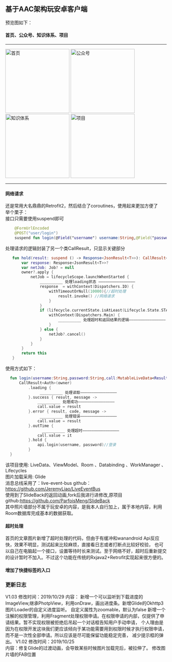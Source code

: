 ## 基于AAC架构玩安卓客户端
预览图如下：  
#### 首页、公众号、知识体系、项目
___
<img src ="https://github.com/ShowMeThe/WanAndroid/blob/master/jpg/20191021094102.jpg" width = 200 alt = "首页"/> <img src ="https://github.com/ShowMeThe/WanAndroid/blob/master/jpg/20191021094100.jpg" width = 200 alt = "公众号"/>  <img src ="https://github.com/ShowMeThe/WanAndroid/blob/master/jpg/20191021094056.jpg" width = 200 alt = "知识体系"/>  <img src ="https://github.com/ShowMeThe/WanAndroid/blob/master/jpg/20191021094105.jpg" width = 200 alt = "项目"/>
___
#### 网络请求  
还是常用大名鼎鼎的Retrofit2，然后结合了coroutines，使用起来更加方便了  
举个栗子：  
接口只需要使用suspend即可
```kotlin
    @FormUrlEncoded
    @POST("user/login")
    suspend fun login(@Field("username") username:String,@Field("password") password:String) : Response<JsonResult<Auth>>
 ```
 处理请求的逻辑封装了另一个类CallResult，只显示关键部分
 ```kotlin
    fun hold(result: suspend () -> Response<JsonResult<T>>): CallResult<T> {
        var response: Response<JsonResult<T>>?
        var netJob: Job? = null
        owner?.apply {
            netJob = lifecycleScope.launchWhenStarted {
                __________ 处理loading状态 ————————————————
                response  = withContext(Dispatchers.IO) {
                    withTimeoutOrNull(10000){//超时处理
                        result.invoke() //网络请求
                    }
                }
                if (lifecycle.currentState.isAtLeast(Lifecycle.State.STARTED)) {
                    withContext(Dispatchers.Main) {
                        __________ 处理超时和返回结果的逻辑————————————————
                    }
                } else {
                    netJob?.cancel()
                }
            }
        }
        return this
    }
 
  ```
  使用方式如下：
  ```kotlin
    fun login(username:String,password:String,call:MutableLiveData<Result<Auth>>){
        CallResult<Auth>(owner)
            .loading {
                 __________ 处理读取————————————————
            }.success { result, message ->
                __________ 处理成功————————————————
                call.value = result
            }.error { result, code, message ->
                 __________ 处理错误————————————————
                call.value = result
            }.outTime {
                  __________ 处理超时————————————————
                call.value = it
            }.hold {
                api.login(username, password)//登录
            }
    }
   ```
  该项目使用: LiveData、ViewModel、Room 、Databinding 、WorkManager 、Lifecycles  
  图片加载采用: Glide  
  消息总线采用了：live-event-bus github：https://github.com/JeremyLiao/LiveEventBus  
  使用到了SlideBack的返回动画,fork后我进行进修改,原项目github:https://github.com/ParfoisMeng/SlideBack  
  其中照片墙部分不属于玩安卓的内容，是我本人自行加上，属于本地内容，利用Room数据库完成基本的数据获取。
  #### 超时处理
  首页的文章图片新增了超时处理的代码，但由于有缓冲和wanandroid Api反应快，效果不明显，测试起来比较麻烦，直接看日志或者打断点比较好校验，
  也可以自己在电脑起一个接口，设置等待时长来测试。至于网络不好，超时后重新提交的设计暂时不加入。不过这个功能在传统的Rxjava2+Retrofit实现起来很方便的。
  #### 增加了快捷标签的入口
  
  ### 更新日志  
  V1.03 修改时间：2019/10/29
  内容： 新增一个可以监听到下载进度的ImageView,继承PhotpView，利用onDraw，画出进度条。新增Glide的Okhttp3图片Loader的自定义进度监听。
  自定义属性为zoomable，默认为false
  新增一个注解的权限管理，利用Fragment处理权限申请。在权限申请的内部，仅提供了申请结果。暂不实现权限被拒绝后吊起一个对话框告知用户手动申请， 
  个人理由是因为在权限开发这块我们更应该倾向于某功能需要用到权限时候才执行权限申请，而不是一次性全部申请。所以应该是尽可能保留功能稳定完善，
  减少提示框的弹出。
  V1.02 修改时间：2019/10/25   
  内容：修复Glide的过渡动画，会导致某些时候图片加载完后，被拉伸了。
  修改图片墙的FAB位置

 
  
   
    
   
